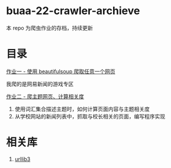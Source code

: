 # buaa-22-crawler-archieve

本 repo 为爬虫作业的存档，持续更新

# 目录

[作业一 - 使用 beautifulsoup 爬取任意一个网页](./1-use-beautifulsoup/index.py)

我爬的是网易新闻的游戏专区

[作业二 - 爬主题网页、计算相关度](./2-theme-clawer/note.md)

1. 使用词汇集合描述主题时，如何计算页面内容与主题相关度
2. 从学校网站的新闻列表中，抓取与校长相关的页面，编写程序实现

# 相关库

1. [urllib3](https://pypi.org/project/urllib3/)
